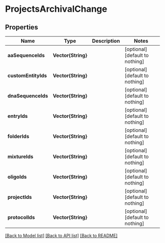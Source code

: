 # ProjectsArchivalChange


## Properties
Name | Type | Description | Notes
------------ | ------------- | ------------- | -------------
**aaSequenceIds** | **Vector{String}** |  | [optional] [default to nothing]
**customEntityIds** | **Vector{String}** |  | [optional] [default to nothing]
**dnaSequenceIds** | **Vector{String}** |  | [optional] [default to nothing]
**entryIds** | **Vector{String}** |  | [optional] [default to nothing]
**folderIds** | **Vector{String}** |  | [optional] [default to nothing]
**mixtureIds** | **Vector{String}** |  | [optional] [default to nothing]
**oligoIds** | **Vector{String}** |  | [optional] [default to nothing]
**projectIds** | **Vector{String}** |  | [optional] [default to nothing]
**protocolIds** | **Vector{String}** |  | [optional] [default to nothing]


[[Back to Model list]](../README.md#models) [[Back to API list]](../README.md#api-endpoints) [[Back to README]](../README.md)


